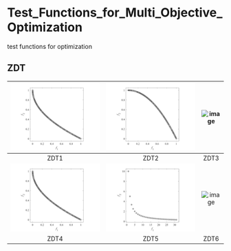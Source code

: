 # Test_Functions_for_Multi_Objective_Optimization
test functions for optimization
## ZDT
|![image](image1/ZDT1_M2.svg)|![image](image1/ZDT2_M2.svg)|![image](image3/ZDT3_M2.svg)|
|:-:|:-:|:-:|
|ZDT1|ZDT2|ZDT3|
|![image](image1/ZDT4_M2.svg)|![image](image1/ZDT5_M2.svg)|![image](image6/ZDT6_M2.svg)|
|ZDT4|ZDT5|ZDT6|
